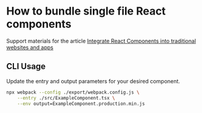 # How to bundle single file React components

Support materials for the article 
[Integrate React Components into traditional websites and apps](https://medium.com/@cristian.dbr/integrate-react-components-into-traditional-websites-and-apps-83535a835a3c)

## CLI Usage 

Update the entry and output parameters for your desired component. 

```sh
npx webpack --config ./export/webpack.config.js \
    --entry ./src/ExampleComponent.tsx \
    --env output=ExampleComponent.production.min.js
```

